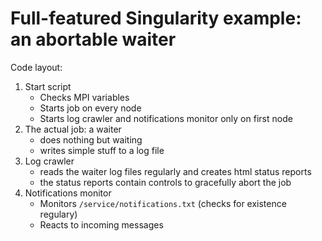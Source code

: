 # Full-featured Singularity example: an abortable waiter

Code layout:
1. Start script
   * Checks MPI variables
   * Starts job on every node
   * Starts log crawler and notifications monitor only on first node
2. The actual job: a waiter
   * does nothing but waiting
   * writes simple stuff to a log file
3. Log crawler
   * reads the waiter log files regularly and creates html status reports
   * the status reports contain controls to gracefully abort the job
4. Notifications monitor
   * Monitors `/service/notifications.txt` (checks for existence regulary)
   * Reacts to incoming messages